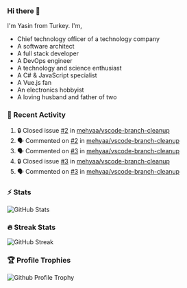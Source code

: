 ### Hi there 👋
I'm Yasin from Turkey. I'm,

* Chief technology officer of a technology company
* A software architect
* A full stack developer
* A DevOps engineer
* A technology and science enthusiast
* A C# & JavaScript specialist
* A Vue.js fan
* An electronics hobbyist
* A loving husband and father of two

### 🧾 Recent Activity
<!--START_SECTION:activity-->
1. 🔒 Closed issue [#2](https://github.com/mehyaa/vscode-branch-cleanup/issues/2) in [mehyaa/vscode-branch-cleanup](https://github.com/mehyaa/vscode-branch-cleanup)
2. 🗣 Commented on [#2](https://github.com/mehyaa/vscode-branch-cleanup/issues/2#issuecomment-2575130505) in [mehyaa/vscode-branch-cleanup](https://github.com/mehyaa/vscode-branch-cleanup)
3. 🗣 Commented on [#3](https://github.com/mehyaa/vscode-branch-cleanup/issues/3#issuecomment-2574992529) in [mehyaa/vscode-branch-cleanup](https://github.com/mehyaa/vscode-branch-cleanup)
4. 🔒 Closed issue [#3](https://github.com/mehyaa/vscode-branch-cleanup/issues/3) in [mehyaa/vscode-branch-cleanup](https://github.com/mehyaa/vscode-branch-cleanup)
5. 🗣 Commented on [#3](https://github.com/mehyaa/vscode-branch-cleanup/issues/3#issuecomment-2573837077) in [mehyaa/vscode-branch-cleanup](https://github.com/mehyaa/vscode-branch-cleanup)
<!--END_SECTION:activity-->

### ⚡ Stats
![GitHub Stats][stats]

### 🔥 Streak Stats
![GitHub Streak][streak]

### 🏆 Profile Trophies
![Github Profile Trophy][trophy]

[profile]: https://github.com/mehyaa
[website]: https://mehyaa.github.io
[stats]: https://github-readme-stats.vercel.app/api?username=mehyaa&show_icons=true&count_private=true&theme=vue-dark
[streak]: https://streak-stats.demolab.com?user=mehyaa&theme=vue-dark&hide_border=true&date_format=j%20M%5B%20Y%5D&mode=weekly
[trophy]: https://github-profile-trophy.vercel.app?username=mehyaa&theme=nord&no-frame=true&column=3&margin-w=8&margin-h=8


<!--
**mehyaa/mehyaa** is a ✨ _special_ ✨ repository because its `README.md` (this file) appears on your GitHub profile.

Here are some ideas to get you started:

- 🔭 I’m currently working on ...
- 🌱 I’m currently learning ...
- 👯 I’m looking to collaborate on ...
- 🤔 I’m looking for help with ...
- 💬 Ask me about ...
- 📫 How to reach me: ...
- 😄 Pronouns: ...
- ⚡ Fun fact: ...
-->

